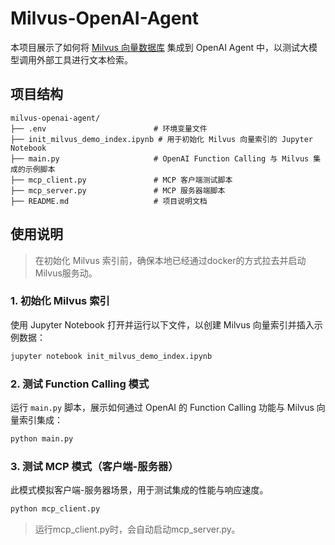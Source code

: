 # Milvus-OpenAI-Agent

本项目展示了如何将 [Milvus 向量数据库](https://milvus.io) 集成到 OpenAI Agent 中，以测试大模型调用外部工具进行文本检索。

## 项目结构

```
milvus-openai-agent/
├── .env                        # 环境变量文件
├── init_milvus_demo_index.ipynb # 用于初始化 Milvus 向量索引的 Jupyter Notebook
├── main.py                     # OpenAI Function Calling 与 Milvus 集成的示例脚本
├── mcp_client.py               # MCP 客户端测试脚本
├── mcp_server.py               # MCP 服务器端脚本
├── README.md                   # 项目说明文档
```

## 使用说明
> 在初始化 Milvus 索引前，确保本地已经通过docker的方式拉去并启动Milvus服务动。

### 1. 初始化 Milvus 索引

使用 Jupyter Notebook 打开并运行以下文件，以创建 Milvus 向量索引并插入示例数据：

```bash
jupyter notebook init_milvus_demo_index.ipynb
```

### 2. 测试 Function Calling 模式

运行 `main.py` 脚本，展示如何通过 OpenAI 的 Function Calling 功能与 Milvus 向量索引集成：

```bash
python main.py
```

### 3. 测试 MCP 模式（客户端-服务器）

此模式模拟客户端-服务器场景，用于测试集成的性能与响应速度。

```bash
python mcp_client.py
```

> 运行mcp_client.py时，会自动启动mcp_server.py。
